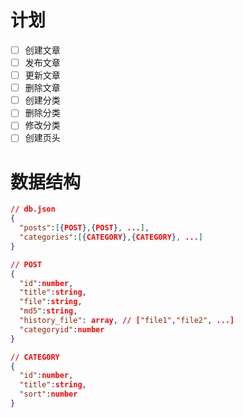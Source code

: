 # 计划

- [ ] 创建文章
- [ ] 发布文章
- [ ] 更新文章
- [ ] 删除文章
- [ ] 创建分类
- [ ] 删除分类
- [ ] 修改分类
- [ ] 创建页头

# 数据结构

```json
// db.json
{
  "posts":[{POST},{POST}, ...],
  "categories":[{CATEGORY},{CATEGORY}, ...]
}

// POST
{
  "id":number,
  "title":string,
  "file":string,
  "md5":string,
  "history_file": array, // ["file1","file2", ...]
  "categoryid":number
}

// CATEGORY
{
  "id":number,
  "title":string,
  "sort":number
}
```